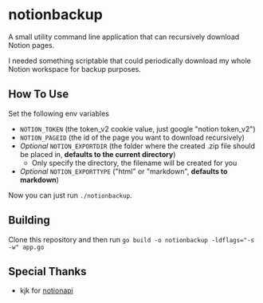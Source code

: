 # notionbackup

A small utility command line application that can recursively download Notion pages.

I needed something scriptable that could periodically download my whole Notion workspace for backup purposes.

## How To Use

Set the following env variables

- `NOTION_TOKEN` (the token_v2 cookie value, just google "notion token_v2")
- `NOTION_PAGEID` (the id of the page you want to download recursively)
- _Optional_ `NOTION_EXPORTDIR` (the folder where the created .zip file should be placed in, **defaults to the current directory**)
  - Only specify the directory, the filename will be created for you
- _Optional_ `NOTION_EXPORTTYPE` ("html" or "markdown", **defaults to markdown**)

Now you can just run `./notionbackup`.

## Building

Clone this repository and then run `go build -o notionbackup -ldflags="-s -w" app.go`

## Special Thanks

- kjk for [notionapi](https://github.com/kjk/notionapi)
